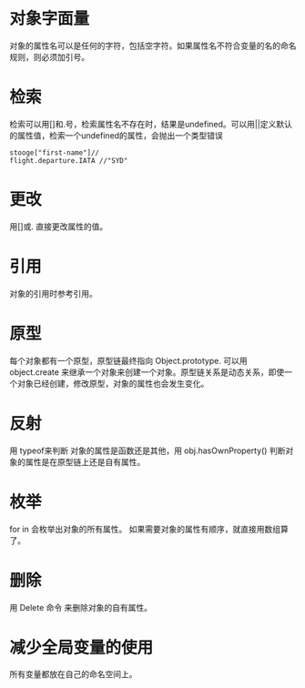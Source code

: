 # 对象字面量
对象的属性名可以是任何的字符，包括空字符。如果属性名不符合变量的名的命名规则，则必须加引号。

# 检索
检索可以用[]和.号，检索属性名不存在时，结果是undefined。可以用||定义默认的属性值，检索一个undefined的属性，会抛出一个类型错误
```
stooge["first-name"]//
flight.departure.IATA //"SYD"
```

# 更改
用[]或. 直接更改属性的值。

# 引用
对象的引用时参考引用。

# 原型
每个对象都有一个原型，原型链最终指向 Object.prototype.
可以用 object.create 来继承一个对象来创建一个对象。原型链关系是动态关系，即使一个对象已经创建，修改原型，对象的属性也会发生变化。

# 反射
用 typeof来判断 对象的属性是函数还是其他，用 obj.hasOwnProperty() 判断对象的属性是在原型链上还是自有属性。

# 枚举
for in 会枚举出对象的所有属性。 如果需要对象的属性有顺序，就直接用数组算了。

# 删除

用 Delete 命令 来删除对象的自有属性。

# 减少全局变量的使用
所有变量都放在自己的命名空间上。
